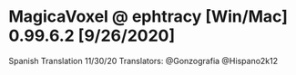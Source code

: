 # MagicaVoxel @ ephtracy [Win/Mac] 0.99.6.2 [9/26/2020]
Spanish Translation 11/30/20
Translators: @Gonzografia @Hispano2k12

